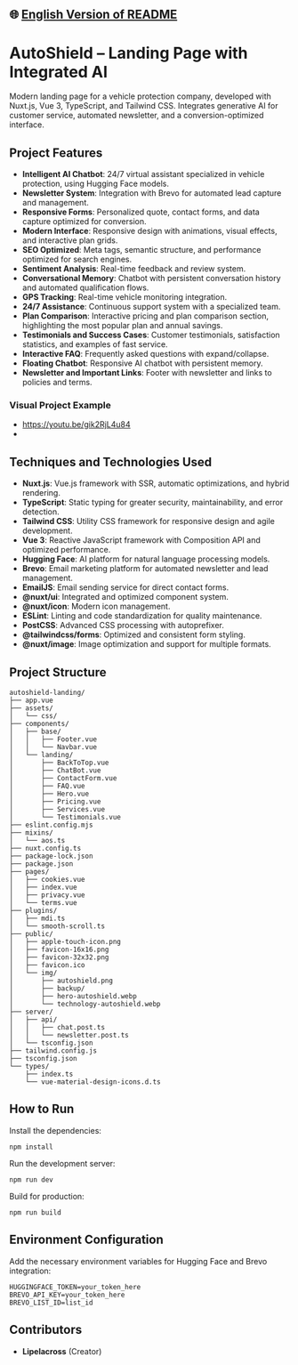 ## 🌐 [English Version of README](README_EN.md)

# AutoShield – Landing Page with Integrated AI

Modern landing page for a vehicle protection company, developed with Nuxt.js, Vue 3, TypeScript, and Tailwind CSS. Integrates generative AI for customer service, automated newsletter, and a conversion-optimized interface.

## Project Features

- **Intelligent AI Chatbot**: 24/7 virtual assistant specialized in vehicle protection, using Hugging Face models.
- **Newsletter System**: Integration with Brevo for automated lead capture and management.
- **Responsive Forms**: Personalized quote, contact forms, and data capture optimized for conversion.
- **Modern Interface**: Responsive design with animations, visual effects, and interactive plan grids.
- **SEO Optimized**: Meta tags, semantic structure, and performance optimized for search engines.
- **Sentiment Analysis**: Real-time feedback and review system.
- **Conversational Memory**: Chatbot with persistent conversation history and automated qualification flows.
- **GPS Tracking**: Real-time vehicle monitoring integration.
- **24/7 Assistance**: Continuous support system with a specialized team.
- **Plan Comparison**: Interactive pricing and plan comparison section, highlighting the most popular plan and annual savings.
- **Testimonials and Success Cases**: Customer testimonials, satisfaction statistics, and examples of fast service.
- **Interactive FAQ**: Frequently asked questions with expand/collapse.
- **Floating Chatbot**: Responsive AI chatbot with persistent memory.
- **Newsletter and Important Links**: Footer with newsletter and links to policies and terms.

### Visual Project Example	

- https://youtu.be/gik2RjL4u84
- 
## Techniques and Technologies Used

- **Nuxt.js**: Vue.js framework with SSR, automatic optimizations, and hybrid rendering.
- **TypeScript**: Static typing for greater security, maintainability, and error detection.
- **Tailwind CSS**: Utility CSS framework for responsive design and agile development.
- **Vue 3**: Reactive JavaScript framework with Composition API and optimized performance.
- **Hugging Face**: AI platform for natural language processing models.
- **Brevo**: Email marketing platform for automated newsletter and lead management.
- **EmailJS**: Email sending service for direct contact forms.
- **@nuxt/ui**: Integrated and optimized component system.
- **@nuxt/icon**: Modern icon management.
- **ESLint**: Linting and code standardization for quality maintenance.
- **PostCSS**: Advanced CSS processing with autoprefixer.
- **@tailwindcss/forms**: Optimized and consistent form styling.
- **@nuxt/image**: Image optimization and support for multiple formats.

## Project Structure

```
autoshield-landing/
├── app.vue
├── assets/
│   └── css/
├── components/
│   ├── base/
│   │   ├── Footer.vue
│   │   └── Navbar.vue
│   └── landing/
│       ├── BackToTop.vue
│       ├── ChatBot.vue
│       ├── ContactForm.vue
│       ├── FAQ.vue
│       ├── Hero.vue
│       ├── Pricing.vue
│       ├── Services.vue
│       └── Testimonials.vue
├── eslint.config.mjs
├── mixins/
│   └── aos.ts
├── nuxt.config.ts
├── package-lock.json
├── package.json
├── pages/
│   ├── cookies.vue
│   ├── index.vue
│   ├── privacy.vue
│   └── terms.vue
├── plugins/
│   ├── mdi.ts
│   └── smooth-scroll.ts
├── public/
│   ├── apple-touch-icon.png
│   ├── favicon-16x16.png
│   ├── favicon-32x32.png
│   ├── favicon.ico
│   └── img/
│       ├── autoshield.png
│       ├── backup/
│       ├── hero-autoshield.webp
│       └── technology-autoshield.webp
├── server/
│   ├── api/
│   │   ├── chat.post.ts
│   │   └── newsletter.post.ts
│   └── tsconfig.json
├── tailwind.config.js
├── tsconfig.json
└── types/
    ├── index.ts
    └── vue-material-design-icons.d.ts
```

## How to Run

Install the dependencies:

```
npm install
```

Run the development server:

```
npm run dev
```

Build for production:

```
npm run build
```

## Environment Configuration

Add the necessary environment variables for Hugging Face and Brevo integration:

```
HUGGINGFACE_TOKEN=your_token_here
BREVO_API_KEY=your_token_here
BREVO_LIST_ID=list_id
```

## Contributors

- **Lipelacross** (Creator)
